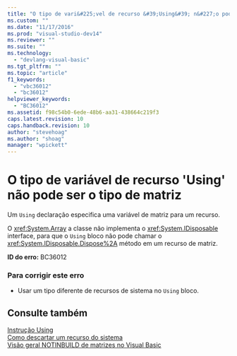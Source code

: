 ```yaml
---
title: "O tipo de vari&#225;vel de recurso &#39;Using&#39; n&#227;o pode ser o tipo de matriz | Microsoft Docs"
ms.custom: ""
ms.date: "11/17/2016"
ms.prod: "visual-studio-dev14"
ms.reviewer: ""
ms.suite: ""
ms.technology: 
  - "devlang-visual-basic"
ms.tgt_pltfrm: ""
ms.topic: "article"
f1_keywords: 
  - "vbc36012"
  - "bc36012"
helpviewer_keywords: 
  - "BC36012"
ms.assetid: f98c54b0-6ede-48b6-aa31-438664c219f3
caps.latest.revision: 10
caps.handback.revision: 10
author: "stevehoag"
ms.author: "shoag"
manager: "wpickett"
---
```

# O tipo de vari&#225;vel de recurso &#39;Using&#39; n&#227;o pode ser o tipo de matriz
Um `Using` declaração especifica uma variável de matriz para um recurso.  
  
 O <xref:System.Array> a classe não implementa o <xref:System.IDisposable> interface, para que o `Using` bloco não pode chamar o <xref:System.IDisposable.Dispose%2A> método em um recurso de matriz.  
  
 **ID do erro:** BC36012  
  
### Para corrigir este erro  
  
-   Usar um tipo diferente de recursos de sistema no `Using` bloco.  
  
## Consulte também  
 [Instrução Using](../../visual-basic/language-reference/statements/using-statement.md)   
 [Como descartar um recurso do sistema](../Topic/How%20to:%20Dispose%20of%20a%20System%20Resource%20\(Visual%20Basic\).md)   
 [Visão geral NOTINBUILD de matrizes no Visual Basic](http://msdn.microsoft.com/pt-br/ca50e2f2-b4d2-4c57-9169-9abbcc3392d8)